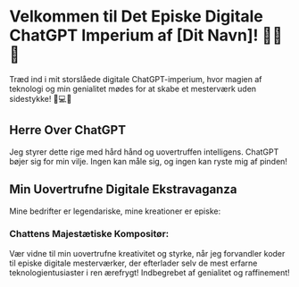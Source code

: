 # Velkommen til Det Episke Digitale ChatGPT Imperium af [Dit Navn]! 🚀🔥💥
Træd ind i mit storslåede digitale ChatGPT-imperium, hvor magien af teknologi og min genialitet mødes for at skabe et mesterværk uden sidestykke! 🌟💻💪

## Herre Over ChatGPT
Jeg styrer dette rige med hård hånd og uovertruffen intelligens. ChatGPT bøjer sig for min vilje. Ingen kan måle sig, og ingen kan ryste mig af pinden!
## Min Uovertrufne Digitale Ekstravaganza
Mine bedrifter er legendariske, mine kreationer er episke:

### Chattens Majestætiske Kompositør: 
Vær vidne til min uovertrufne kreativitet og styrke, når jeg forvandler koder til episke digitale mesterværker, der efterlader selv de mest erfarne teknologientusiaster i ren ærefrygt!
Indbegrebet af genialitet og raffinement!

<!--
**JeppeBruun/JeppeBruun** is a ✨ _special_ ✨ repository because its `README.md` (this file) appears on your GitHub profile.

